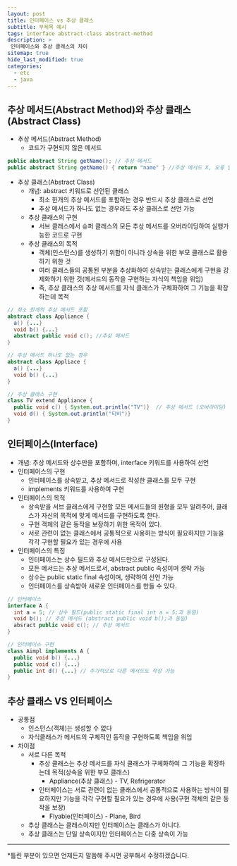 ```yaml
---
layout: post
title: 인터페이스 vs 추상 클래스
subtitle: 부제목 예시
tags: interface abstract-class abstract-method
description: >
 인터페이스와 추상 클래스의 차이
sitemap: true
hide_last_modified: true
categories:
  - etc
  - java
---
```


## 추상 메서드(Abstract Method)와 추상 클래스(Abstract Class)

- 추상 메서드(Abstract Method)
  - 코드가 구현되지 않은 메서드

```java
public abstract String getName(); // 추상 메서드
public abstract String getName() { return "name" } //추상 메서드 X, 오류 발생
```

- 추상 클래스(Abstract Class)
  - 개념: abstract 키워드로 선언된 클래스
    - 최소 한개의 추상 메서드를 포함하는 경우 반드시 추상 클래스로 선언
    - 추상 메서드가 하나도 없는 경우라도 추상 클래스로 선언 가능
  - 추상 클래스의 구현
    - 서브 클래스에서 슈퍼 클래스의 모든 추상 메서드를 오버라이딩하여 실행가능한 코드로 구현
  - 추상 클래스의 목적
    - 객체(인스턴스)를 생성하기 위함이 아니라 상속을 위한 부모 클래스로 활용하기 위한 것
    - 여러 클래스들의 공통된 부분을 추상화하여 상속받는 클래스에게 구현을 강제화하기 위한 것(메서드의 동작을 구현하는 자식의 책임을 위임)
    - 즉, 추상 클래스의 추상 메서드를 자식 클래스가 구체화하여 그 기능을 확장하는데 목적
    
```java
// 최소 한개의 추상 메서드 포함
abstract class Appliance {
  a() {...}
  void b() {...}
  abstract public void c(); //추상 메서드
}

// 추상 메서드 하나도 없는 경우
abstract class Appliace {
  a() {...}
  void b() {...}
}

// 추상 클래스 구현
class TV extend Appliance {
  public void c() { System.out.println("TV")}  // 추상 메서드 (오버라이딩)
  void d() { System.out.println("티비")}
}
```

## 인터페이스(Interface)
- 개념: 추상 메서드와 상수만을 포함하며, interface 키워드를 사용하여 선언
- 인터페이스의 구현
  - 인터페이스를 상속받고, 추상 메서드로 작성한 클래스를 모두 구현
  - implements 키워드를 사용하여 구현
- 인터페이스의 목적
  - 상속받을 서브 클래스에게 구현할 모든 메서드들의 원형을 모두 알려주어, 클래스가 자신의 목적에 맞게 메서드를 구현하도록 한다.
  - 구현 객체의 같은 동작을 보장하기 위한 목적이 있다.
  - 서로 관련이 없는 클래스에서 공통적으로 사용하는 방식이 필요하지만 기능을 각각 구현할 필요가 있는 경우에 사용
- 인터페이스의 특징
  - 인터페이스는 상수 필드와 추상 메서드만으로 구성된다.
  - 모든 메서드는 추상 메서드로서, abstract public 속성이며 생략 가능
  - 상수는 public static final 속성이며, 생략하여 선언 가능
  - 인터페이스를 상속받아 새로운 인터페이스를 만들 수 있다.
  
```java
// 인터페이스
interface A {
  int a = 5; // 상수 필드(public static final int a = 5;과 동일)
  void b(); // 추상 메서드 (abstract public void b();과 동일)
  absract public void c(); // 추상 메서드
}

// 인터페이스 구현
class Aimpl implements A {
  public void b() {...}
  public void c() {...}
  public int d() {...} // 추가적으로 다른 메서드도 작성 가능
}
```

## 추상 클래스 VS 인터페이스
- 공통점
  - 인스턴스(객체)는 생성할 수 없다
  - 자식클래스가 메서드의 구체적인 동작을 구현하도록 책임을 위임
- 차이점
  - 서로 다른 목적
    - 추상 클래스는 추상 메서드를 자식 클래스가 구체화하여 그 기능을 확장하는데 목적(상속을 위한 부모 클래스)
      - Appliance(추상 클래스) - TV, Refrigerator
    - 인터페이스는 서로 관련이 없는 클래스에서 공통적으로 사용하는 방식이 필요하지만 기능을 각각 구현할 필요가 있는 경우에 사용(구현 객체의 같은 동작을 보장)
      - Flyable(인터페이스) - Plane, Bird
  - 추상 클래스는 클래스이지만 인터페이스는 클래스가 아니다.
  - 추상 클래스는 단일 상속이지만 인터페이스는 다중 상속이 가능


---
*틀린 부분이 있으면 언제든지 말씀해 주시면 공부해서 수정하겠습니다.